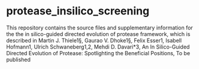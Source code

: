 # protease_insilico_screening
This repository contains the source files and supplementary information for the the in silico-guided directed evolution of protease framework, which is described in Martin J. Thiele1§, Gaurao V. Dhoke1§, Felix Esser1, Isabell Hofmann1, Ulrich Schwaneberg1,2, Mehdi D. Davari*3, An In Silico-Guided Directed Evolution of Protease: Spotlighting the Beneficial Positions, To be published
